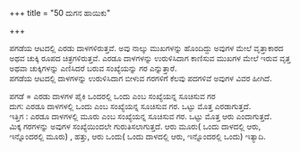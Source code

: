 +++
title = "50 ದುಗನ ಹಾಯಿಕು"

+++
  
ಪಗಡೆಯ ಆಟದಲ್ಲಿ ಎರಡು ದಾಳಗಳಿರುತ್ತವೆ. ಅವು ನಾಲ್ಕು ಮುಖಗಳನ್ನು ಹೊಂದಿದ್ದು ಅವುಗಳ ಮೇಲೆ ವೃತ್ತಾಕಾರದ ಅಥವ ಚುಕ್ಕಿ ರೂಪದ ಚಿತ್ರಗಳಿರುತ್ತವೆ. ಎರಡೂ ದಾಳಗಳನ್ನು ಉರುಳಿಸಿದಾಗ ಕಾಣಿಸುವ ಮುಖಗಳ ಮೇಲೆ ಇರುವ ವೃತ್ತ ಅಥವಾ ಚುಕ್ಕಿಗಳನ್ನು ಎಣಿಸಿದರೆ ಬರುವ ಸಂಖ್ಯೆಯನ್ನು ಗರ ಎನ್ನುತ್ತಾರೆ.  
ಪಗಡೆಯ ಆಟದಲ್ಲಿ ದಾಳಗಳನ್ನು ಉರುಳಿಸಿದಾಗ ಬೀಳುವ ಗರಗಳಿಗೆ ಕೆಲವು ಪದಗಳಿವೆ ಅವುಗಳ ವಿವರ ಹೀಗಿದೆ.  
   
ಪಗಡೆ = ಎರಡು ದಾಳಗಳ ಪೈಕಿ ಒಂದರಲ್ಲಿ  ಒಂದು ಎಂಬ ಸಂಖ್ಯೆಯನ್ನ ಸೂಚಿಸುವ ಗರ  
ದುಗ: ಎರಡೂ ದಾಳಗಳಲ್ಲಿ  ಒಂದು ಎಂಬ ಸಂಖ್ಯೆಯನ್ನ ಸೂಚಿಸುವ   ಗರ. ಒಟ್ಟು ಮೊತ್ತ ಎರಡಾಗುತ್ತದೆ.   
ಇತ್ತಿಗ : ಎರಡೂ ದಾಳಗಳಲ್ಲಿ  ಮೂರು  ಎಂಬ ಸಂಖ್ಯೆಯನ್ನ ಸೂಚಿಸುವ   ಗರ. ಒಟ್ಟು ಮೊತ್ತ ಆರು ಎಂದಾಗುತ್ತದೆ.  
ಮಿಕ್ಕ ಗರಗಳನ್ನು ಅವುಗಳ ಸಂಖ್ಯೆಯಿಂದಲೇ ಗುರುತಿಸಲಾಗುತ್ತದೆ. ಆರು ಮೂರು( ಒಂದು ದಾಳದಲ್ಲಿ ಆರು, ಇನ್ನೊಂದರಲ್ಲಿ ಮೂರು) , ಹತ್ತು, ಆರು ಒಂದು( ಒಂದು ದಾಳದಲ್ಲಿ ಆರು, ಇನ್ನೊಂದರಲ್ಲಿ ಒಂದು)  ಇತ್ಯಾದಿ.